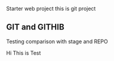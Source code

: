 Starter web project
this is git project
## GIT and GITHIB

Testing comparison with stage and REPO

Hi This is Test
